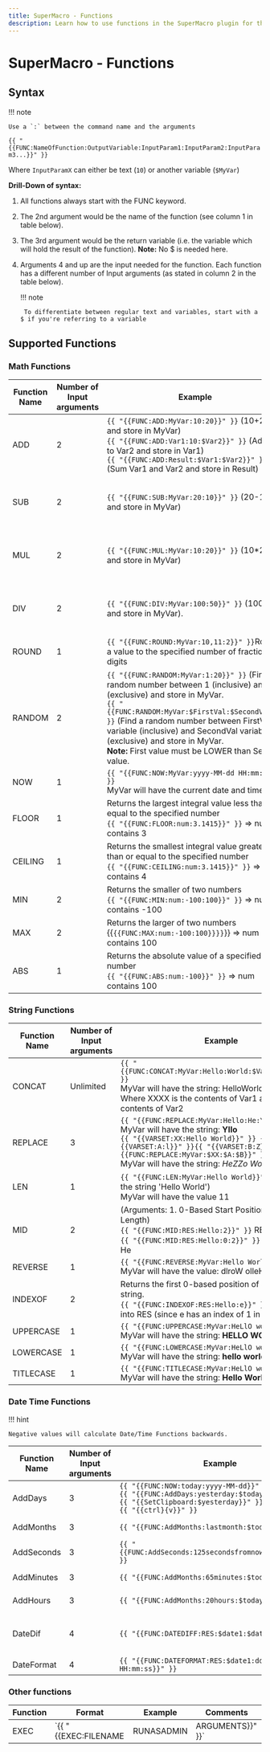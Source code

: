 ```yaml
---
title: SuperMacro - Functions
description: Learn how to use functions in the SuperMacro plugin for the Stream Deck. Do mathematical calculations, replace text, get current date and more with functions to make ur SuperMacro's even more advanced.
---
```



# SuperMacro - Functions

## Syntax
!!! note

    Use a `:` between the command name and the arguments

`{{ "{{FUNC:NameOfFunction:OutputVariable:InputParam1:InputParam2:InputParam3...}}" }}`

Where `InputParamX` can either be text (`10`) or another variable (`$MyVar`)

**Drill-Down of syntax:**

1. All functions always start with the FUNC keyword.
2. The 2nd argument would be the name of the function (see column 1 in table below).
3. The 3rd argument would be the return variable (i.e. the variable which will hold the result of the function). **Note:** No $ is needed here.
4. Arguments 4 and up are the input needed for the function. Each function has a different number of Input arguments (as stated in column 2 in the table below).

    !!! note

        To differentiate between regular text and variables, start with a $ if you're referring to a variable

## Supported Functions

### Math Functions
|Function Name|Number of Input arguments|Example|Comments|
|----|----|----|----|
|ADD|2|`{{ "{{FUNC:ADD:MyVar:10:20}}" }}` (10+20 and store in MyVar)<br>`{{ "{{FUNC:ADD:Var1:10:$Var2}}" }}` (Add 10 to Var2 and store in Var1)<br>`{{ "{{FUNC:ADD:Result:$Var1:$Var2}}" }}` (Sum Var1 and Var2 and store in Result)|
|SUB|2|`{{ "{{FUNC:SUB:MyVar:20:10}}" }}` (20-10 and store in MyVar)|(Additional examples similar to ADD above)|
|MUL|2|`{{ "{{FUNC:MUL:MyVar:10:20}}" }}` (10*20 and store in MyVar)|(Additional examples similar to ADD above)|
|DIV|2|`{{ "{{FUNC:DIV:MyVar:​100:50}}" }}` (100/50 and store in MyVar).|(Additional examples similar to ADD above)|
|ROUND|1|`{{ "{{FUNC:ROUND:MyVar:10,11:2}}" }}`Rounds a value to the specified number of fractional digits|
|RANDOM|2|`{{ "{{FUNC:RANDOM:MyVar:1:20}}" }}` (Find a random number between 1 (inclusive) and 20 (exclusive) and store in MyVar.<br>`{{ "{{FUNC:RANDOM:MyVar:$FirstVal:$SecondVal}}" }}` (Find a random number between FirstVal variable (inclusive) and SecondVal variable (exclusive) and store in MyVar.<br>**Note:** First value must be LOWER than Second value.|
|NOW|1|`{{ "{{FUNC:NOW:MyVar:yyyy-MM-dd HH:mm:ss}}" }}`<br>MyVar will have the current date and time.|
|FLOOR|1|Returns the largest integral value less than or equal to the specified number<br/>`{{ "{{FUNC:FLOOR:num:3.1415}}" }}` => num contains 3|
|CEILING|1|Returns the smallest integral value greater than or equal to the specified number<br/>`{{ "{{FUNC:CEILING:num:3.1415}}" }}` => num contains 4|
|MIN|2|Returns the smaller of two numbers<br/>`{{ "{{FUNC:MIN:num:-100:100}}" }}` => num contains -100|
|MAX|2|Returns the larger of two numbers<br/>{{`{{FUNC:MAX:num:-100:100}}}}`}} => num contains 100|
|ABS|1|Returns the absolute value of a specified number<br/>`{{ "{{FUNC:ABS:num:-100}}" }}` => num contains 100|


### String Functions
|Function Name|Number of Input arguments|Example|Comments|
|----|----|----|----|
|CONCAT|Unlimited|`{{ "{{FUNC:CONCAT:MyVar:Hello:World:$Var1:Hi:$Var2}}" }}`<br>MyVar will have the string: HelloWorldXXXXHiYYYY Where XXXX is the contents of Var1 and YYYY is the contents of Var2|
|REPLACE|3|`{{ "{{FUNC:REPLACE:MyVar:Hello:He:Y}}" }}`<br>MyVar will have the string: **Yllo**<br>`{{ "{{VARSET:XX:Hello World}}" }} {{ "{{VARSET:A:l}}" }}{{ "{{VARSET:B:Z}}" }} {{ "{{FUNC:REPLACE:MyVar:$XX:$A:$B}}" }}`<br>MyVar will have the string: *HeZZo WorZd*|
|LEN|1|`{{ "{{FUNC:LEN:MyVar:Hello World}}" }}` (Length of the string 'Hello World')<br>MyVar will have the value 11|
|MID|2|(Arguments: 1. 0-Based Start Position 2. [Optional] Length)<br/>`{{ "{{FUNC:MID:RES:Hello:2}}" }}` RES will have llo<br>`{{ "{{FUNC:MID:RES:Hello:0:2}}" }}` RES will have He|
|REVERSE|1|`{{ "{{FUNC:REVERSE:MyVar:Hello World}}" }}`<br>MyVar will have the value: dlroW olleH|
|INDEXOF|2|Returns the first 0-based position of a text in the string.<br>`{{ "{{FUNC:INDEXOF:RES:Hello:e}}" }}` will return 1 into RES (since e has an index of 1 in the string)|
|UPPERCASE|1|`{{ "{{FUNC:UPPERCASE:MyVar:HeLlO woRlD}}" }}`<br>MyVar will have the string: **HELLO WORLD**|
|LOWERCASE|1|`{{ "{{FUNC:LOWERCASE:MyVar:HeLlO woRlD}}" }}`<br>MyVar will have the string: **hello world**|
|TITLECASE|1|`{{ "{{FUNC:TITLECASE:MyVar:HeLlO woRlD}}" }}`<br>MyVar will have the string: **Hello World**|

### Date Time Functions

!!! hint

    Negative values will calculate Date/Time Functions backwards.

|Function Name|Number of Input arguments|Example|Comments|
|----|----|----|----|
|AddDays|3|`{{ "{{FUNC:NOW:today:yyyy-MM-dd}}" }}`<br>`{{ "{{FUNC:AddDays:yesterday:$today:-1}} "}}`<br>`{{ "{{SetClipboard:$yesterday}}" }}`<br>`{{ "{{ctrl}{v}}" }}`|Prints yesterdays date from clipboard using an existing datetime.|
|AddMonths|3|`{{ "{{FUNC:AddMonths:lastmonth:$today:-1}}" }}`|Counts one month back from an existing datetime and saves to a new var.|
|AddSeconds|3|`{{ "{{FUNC:AddSeconds:125secondsfromnow:$today:125}}" }}`|Add 125 seconds to an existing datetime and saves to a new var.|
|AddMinutes|3|`{{ "{{FUNC:AddMonths:65minutes:$today:65}}" }}`|Add 65 minutes to an existing datetime and saves to a new var.)|
|AddHours|3|`{{ "{{FUNC:AddMonths:20hours:$today:20}}" }}`|Add 20 hours to an existing datetime and saves to a new var.|
|DateDif|4|`{{ "{{FUNC:DATEDIFF:RES:$date1:$date2:d}}" }}`|Compares two datetimes and return the time difference between them (result can be in **d**ays/**h**ours/**m**inutes/**s**econds/miliseconds)|
|DateFormat|4|`{{ "{{FUNC:DATEFORMAT:RES:$date1:dd/MM/yyyy HH:mm:ss}}" }}`|Allows to format a date|

### Other functions
|Function|Format|Example|Comments|
|----|----|----|----|
|EXEC|`{{ "{{EXEC:FILENAME|RUNASADMIN|ARGUMENTS}}" }}`|`{{ "{{EXEC:C:\WINDOWS\\NOTEPAD.EXE|0|C:\myfile.txt}}" }}`|Can also be used to load websites. `{{ "{{EXEC:https://docs.barraider.com}}" }}`|
